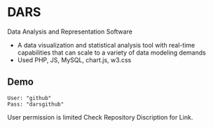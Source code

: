 # DARS
Data Analysis and Representation Software
* A data visualization and statistical analysis tool with real-time capabilities that can scale to a variety of data modeling demands
* Used PHP, JS, MySQL, chart.js, w3.css


## Demo
```
User: "github"
Pass: "darsgithub"
```

User permission is limited
Check Repository Discription for Link.
